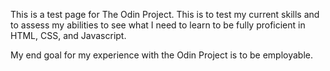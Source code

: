 This is a test page for The Odin Project. This is to test my current skills and to assess my abilities to see what I need to learn to be fully proficient in HTML, CSS, and Javascript. 

My end goal for my experience with the Odin Project is to be employable. 